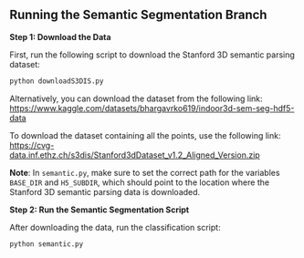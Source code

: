 
## Running the Semantic Segmentation Branch

**Step 1: Download the Data**

First, run the following script to download the Stanford 3D semantic parsing dataset:

```bash
python downloadS3DIS.py
```
Alternatively, you can download the dataset from the following link: <br>
https://www.kaggle.com/datasets/bhargavrko619/indoor3d-sem-seg-hdf5-data

To download the dataset containing all the points, use the following link:
https://cvg-data.inf.ethz.ch/s3dis/Stanford3dDataset_v1.2_Aligned_Version.zip

**Note**: In `semantic.py`, make sure to set the correct path for the variables `BASE_DIR` and `H5_SUBDIR`, which should point to the location where the Stanford 3D semantic parsing data is downloaded.

**Step 2: Run the Semantic Segmentation Script**

After downloading the data, run the classification script:

```bash
python semantic.py
```

